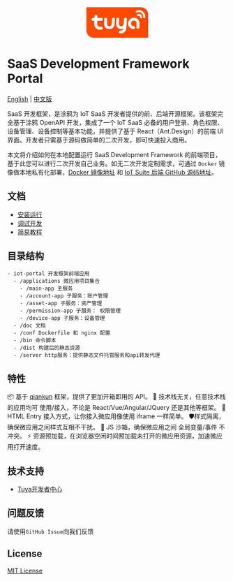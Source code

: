 <center><p align="center"><img src="./tuya_logo.png" width="28%" height="28%" /></p></center>

SaaS Development Framework Portal
===


[English](README.md) | [中文版](README_zh.md)


SaaS 开发框架，是涂鸦为 IoT SaaS 开发者提供的前、后端开源框架。该框架完全基于涂鸦 OpenAPI 开发，集成了一个 IoT SaaS 必备的用户登录、角色权限、设备管理、设备控制等基本功能，并提供了基于 React（Ant.Design）的前端 UI 界面。开发者只需基于源码做简单的二次开发，即可快速投入商用。

本文将介绍如何在本地配置运行 SaaS Development Framework 的前端项目，基于此您可以进行二次开发自己业务。如无二次开发定制需求，可通过 `Docker` 镜像做本地私有化部署，[Docker 镜像地址](https://hub.docker.com/r/iotportal/iot-suite) 和 [IoT Suite 后端 GitHub 源码地址](https://github.com/tuya/iot-portal/blob/feature/doc1/doc/Quick_Start_zh.md)。

## 文档

- [安装运行](./doc/Sample_Installation_zh.md)
- [调试开发](./doc/Sample_Dev_zh.md)
- [简易教程](https://developer.tuya.com/cn/docs/iot/SaaSDevelopmentFramework_ftontend?id=Kaqcwpn4p8guu)

## 目录结构

```
- iot-portal 开发框架前端应用
  - /applications 微应用项目集合
    - /main-app 主服务
    - /account-app 子服务：账户管理
    - /asset-app 子服务：资产管理
    - /permission-app 子服务： 权限管理
    - /device-app 子服务：设备管理
  - /doc 文档
  - /conf Dockerfile 和 nginx 配置
  - /bin 命令脚本
  - /dist 构建后的静态资源
  - /server http服务：提供静态文件托管服务和api转发代理
```


## 特性

📦 基于 [qiankun](https://qiankun.umijs.org/zh/guide) 框架，提供了更加开箱即用的 API。
📱 技术栈无关，任意技术栈的应用均可 使用/接入，不论是 React/Vue/Angular/JQuery 还是其他等框架。
💪 HTML Entry 接入方式，让你接入微应用像使用 iframe 一样简单。
🛡​ 样式隔离，确保微应用之间样式互相不干扰。
🧳 JS 沙箱，确保微应用之间 全局变量/事件 不冲突。
⚡️ 资源预加载，在浏览器空闲时间预加载未打开的微应用资源，加速微应用打开速度。

## 技术支持

- [Tuya开发者中心](https://developer.tuya.com/cn/docs/iot/SaaSDevelopmentFramework?id=Kaps8jd0mowem)

## 问题反馈

请使用`GitHub Issue`向我们反馈


## License

[MIT License](./LICENSE)
